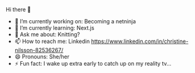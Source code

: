 Hi there 👋



- 🔭 I’m currently working on: Becoming a netninja
- 🌱 I’m currently learning: Next.js
- 💬 Ask me about: Knitting?
- 📫 How to reach me: Linkedin https://www.linkedin.com/in/christine-nilsson-82536267/
- 😄 Pronouns: She/her
- ⚡ Fun fact: I wake up extra early to catch up on my reality tv... 

